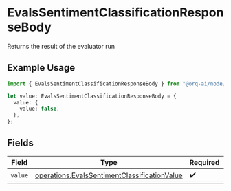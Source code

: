 # EvalsSentimentClassificationResponseBody

Returns the result of the evaluator run

## Example Usage

```typescript
import { EvalsSentimentClassificationResponseBody } from "@orq-ai/node/models/operations";

let value: EvalsSentimentClassificationResponseBody = {
  value: {
    value: false,
  },
};
```

## Fields

| Field                                                                                                        | Type                                                                                                         | Required                                                                                                     | Description                                                                                                  |
| ------------------------------------------------------------------------------------------------------------ | ------------------------------------------------------------------------------------------------------------ | ------------------------------------------------------------------------------------------------------------ | ------------------------------------------------------------------------------------------------------------ |
| `value`                                                                                                      | [operations.EvalsSentimentClassificationValue](../../models/operations/evalssentimentclassificationvalue.md) | :heavy_check_mark:                                                                                           | N/A                                                                                                          |